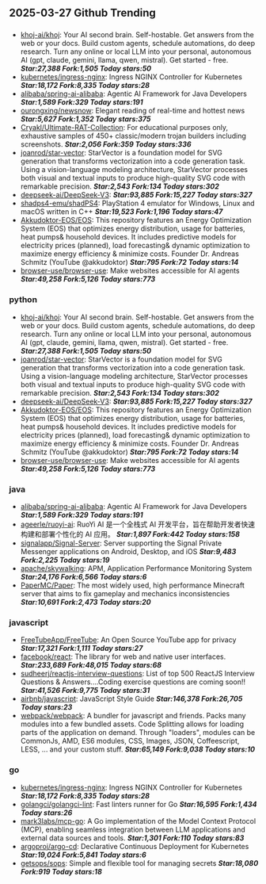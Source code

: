 ## 2025-03-27 Github Trending

### 
* [khoj-ai/khoj](https://github.com/khoj-ai/khoj): Your AI second brain. Self-hostable. Get answers from the web or your docs. Build custom agents, schedule automations, do deep research. Turn any online or local LLM into your personal, autonomous AI (gpt, claude, gemini, llama, qwen, mistral). Get started - free. ***Star:27,388 Fork:1,505 Today stars:50***
* [kubernetes/ingress-nginx](https://github.com/kubernetes/ingress-nginx): Ingress NGINX Controller for Kubernetes ***Star:18,172 Fork:8,335 Today stars:28***
* [alibaba/spring-ai-alibaba](https://github.com/alibaba/spring-ai-alibaba): Agentic AI Framework for Java Developers ***Star:1,589 Fork:329 Today stars:191***
* [ourongxing/newsnow](https://github.com/ourongxing/newsnow): Elegant reading of real-time and hottest news ***Star:5,627 Fork:1,352 Today stars:375***
* [Cryakl/Ultimate-RAT-Collection](https://github.com/Cryakl/Ultimate-RAT-Collection): For educational purposes only, exhaustive samples of 450+ classic/modern trojan builders including screenshots. ***Star:2,056 Fork:359 Today stars:336***
* [joanrod/star-vector](https://github.com/joanrod/star-vector): StarVector is a foundation model for SVG generation that transforms vectorization into a code generation task. Using a vision-language modeling architecture, StarVector processes both visual and textual inputs to produce high-quality SVG code with remarkable precision. ***Star:2,543 Fork:134 Today stars:302***
* [deepseek-ai/DeepSeek-V3](https://github.com/deepseek-ai/DeepSeek-V3):  ***Star:93,885 Fork:15,227 Today stars:327***
* [shadps4-emu/shadPS4](https://github.com/shadps4-emu/shadPS4): PlayStation 4 emulator for Windows, Linux and macOS written in C++ ***Star:19,523 Fork:1,196 Today stars:47***
* [Akkudoktor-EOS/EOS](https://github.com/Akkudoktor-EOS/EOS): This repository features an Energy Optimization System (EOS) that optimizes energy distribution, usage for batteries, heat pumps& household devices. It includes predictive models for electricity prices (planned), load forecasting& dynamic optimization to maximize energy efficiency & minimize costs. Founder Dr. Andreas Schmitz (YouTube @akkudoktor) ***Star:795 Fork:72 Today stars:14***
* [browser-use/browser-use](https://github.com/browser-use/browser-use): Make websites accessible for AI agents ***Star:49,258 Fork:5,126 Today stars:773***

### python
* [khoj-ai/khoj](https://github.com/khoj-ai/khoj): Your AI second brain. Self-hostable. Get answers from the web or your docs. Build custom agents, schedule automations, do deep research. Turn any online or local LLM into your personal, autonomous AI (gpt, claude, gemini, llama, qwen, mistral). Get started - free. ***Star:27,388 Fork:1,505 Today stars:50***
* [joanrod/star-vector](https://github.com/joanrod/star-vector): StarVector is a foundation model for SVG generation that transforms vectorization into a code generation task. Using a vision-language modeling architecture, StarVector processes both visual and textual inputs to produce high-quality SVG code with remarkable precision. ***Star:2,543 Fork:134 Today stars:302***
* [deepseek-ai/DeepSeek-V3](https://github.com/deepseek-ai/DeepSeek-V3):  ***Star:93,885 Fork:15,227 Today stars:327***
* [Akkudoktor-EOS/EOS](https://github.com/Akkudoktor-EOS/EOS): This repository features an Energy Optimization System (EOS) that optimizes energy distribution, usage for batteries, heat pumps& household devices. It includes predictive models for electricity prices (planned), load forecasting& dynamic optimization to maximize energy efficiency & minimize costs. Founder Dr. Andreas Schmitz (YouTube @akkudoktor) ***Star:795 Fork:72 Today stars:14***
* [browser-use/browser-use](https://github.com/browser-use/browser-use): Make websites accessible for AI agents ***Star:49,258 Fork:5,126 Today stars:773***

### java
* [alibaba/spring-ai-alibaba](https://github.com/alibaba/spring-ai-alibaba): Agentic AI Framework for Java Developers ***Star:1,589 Fork:329 Today stars:191***
* [ageerle/ruoyi-ai](https://github.com/ageerle/ruoyi-ai): RuoYi AI 是一个全栈式 AI 开发平台，旨在帮助开发者快速构建和部署个性化的 AI 应用。 ***Star:1,897 Fork:442 Today stars:158***
* [signalapp/Signal-Server](https://github.com/signalapp/Signal-Server): Server supporting the Signal Private Messenger applications on Android, Desktop, and iOS ***Star:9,483 Fork:2,225 Today stars:19***
* [apache/skywalking](https://github.com/apache/skywalking): APM, Application Performance Monitoring System ***Star:24,176 Fork:6,566 Today stars:6***
* [PaperMC/Paper](https://github.com/PaperMC/Paper): The most widely used, high performance Minecraft server that aims to fix gameplay and mechanics inconsistencies ***Star:10,691 Fork:2,473 Today stars:20***

### javascript
* [FreeTubeApp/FreeTube](https://github.com/FreeTubeApp/FreeTube): An Open Source YouTube app for privacy ***Star:17,321 Fork:1,111 Today stars:27***
* [facebook/react](https://github.com/facebook/react): The library for web and native user interfaces. ***Star:233,689 Fork:48,015 Today stars:68***
* [sudheerj/reactjs-interview-questions](https://github.com/sudheerj/reactjs-interview-questions): List of top 500 ReactJS Interview Questions & Answers....Coding exercise questions are coming soon!! ***Star:41,526 Fork:9,775 Today stars:31***
* [airbnb/javascript](https://github.com/airbnb/javascript): JavaScript Style Guide ***Star:146,378 Fork:26,705 Today stars:23***
* [webpack/webpack](https://github.com/webpack/webpack): A bundler for javascript and friends. Packs many modules into a few bundled assets. Code Splitting allows for loading parts of the application on demand. Through "loaders", modules can be CommonJs, AMD, ES6 modules, CSS, Images, JSON, Coffeescript, LESS, ... and your custom stuff. ***Star:65,149 Fork:9,038 Today stars:10***

### go
* [kubernetes/ingress-nginx](https://github.com/kubernetes/ingress-nginx): Ingress NGINX Controller for Kubernetes ***Star:18,172 Fork:8,335 Today stars:28***
* [golangci/golangci-lint](https://github.com/golangci/golangci-lint): Fast linters runner for Go ***Star:16,595 Fork:1,434 Today stars:26***
* [mark3labs/mcp-go](https://github.com/mark3labs/mcp-go): A Go implementation of the Model Context Protocol (MCP), enabling seamless integration between LLM applications and external data sources and tools. ***Star:1,301 Fork:110 Today stars:83***
* [argoproj/argo-cd](https://github.com/argoproj/argo-cd): Declarative Continuous Deployment for Kubernetes ***Star:19,024 Fork:5,841 Today stars:6***
* [getsops/sops](https://github.com/getsops/sops): Simple and flexible tool for managing secrets ***Star:18,080 Fork:919 Today stars:18***

